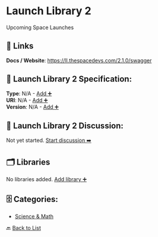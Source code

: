 # Launch Library 2

Upcoming Space Launches

##  🔗 Links
**Docs / Website**: https://ll.thespacedevs.com/2.1.0/swagger

## 🧬 Launch Library 2 Specification:
**Type**: N/A - [Add ➕](https://github.com/apis-list/apis-list/edit/main/apis/launch-library-2/launch-library-2.yaml)  
**URI**: N/A - [Add ➕](https://github.com/apis-list/apis-list/edit/main/apis/launch-library-2/launch-library-2.yaml)  
**Version**: N/A - [Add ➕](https://github.com/apis-list/apis-list/edit/main/apis/launch-library-2/launch-library-2.yaml)

## 💬 Launch Library 2 Discussion:
Not yet started. [Start discussion ➡️](https://github.com/apis-list/apis-list/discussions/new)

## 🗂️ Libraries

No libraries added. [Add library ➕](https://github.com/apis-list/apis-list/edit/main/apis/launch-library-2/launch-library-2.yaml)    


## 🗄️ Categories:
- [Science & Math](https://github.com/apis-list/apis-list#science--math-)

🔙  [Back to List](https://github.com/apis-list/apis-list)
